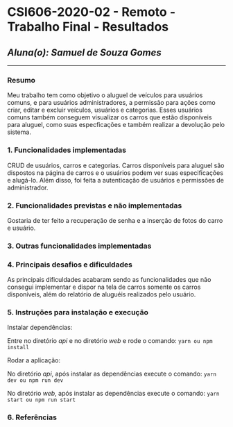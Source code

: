 # **CSI606-2020-02 - Remoto - Trabalho Final - Resultados**
## *Aluna(o): Samuel de Souza Gomes*

--------------

<!-- Este documento tem como objetivo apresentar o projeto desenvolvido, considerando o que foi definido na proposta e o produto final. -->

### Resumo

  Meu trabalho tem como objetivo o aluguel de veículos para usuários comuns, e para usuários administradores, a permissão para ações como criar, editar e excluir veículos, usuários e categorias. Esses usuários comuns também conseguem visualizar os carros que estão disponíveis para aluguel, como suas especficações e também realizar a devolução pelo sistema.

### 1. Funcionalidades implementadas
CRUD de usuários, carros e categorias. Carros disponíveis para aluguel são dispostos na página de carros e o usuários podem ver suas especificações e alugá-lo. Além disso, foi feita a autenticação de usuários e permissões de administrador.
  
### 2. Funcionalidades previstas e não implementadas
Gostaria de ter feito a recuperação de senha e a inserção de fotos do carro e usuário.

### 3. Outras funcionalidades implementadas


### 4. Principais desafios e dificuldades
As principais dificuldades acabaram sendo as funcionalidades que não consegui implementar e dispor na tela de carros somente os carros disponíveis, além do relatório de aluguéis realizados pelo usuário.

### 5. Instruções para instalação e execução
Instalar dependências:

Entre no diretório *api* e no diretório *web* e rode o comando:
```yarn ou npm install```

Rodar a aplicação:

No diretório *api*, após instalar as dependências execute o comando:
```yarn dev ou npm run dev```

No diretório *web*, após instalar as dependências execute o comando:
```yarn start ou npm run start```

### 6. Referências
<!-- Referências podem ser incluídas, caso necessário. Utilize o padrão ABNT. -->

